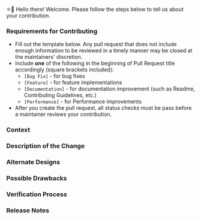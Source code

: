 ⚛👋 Hello there! Welcome. Please follow the steps below to tell us about your contribution.

### Requirements for Contributing

* Fill out the template below. Any pull request that does not include enough information to be reviewed in a timely manner may be closed at the maintainers' discretion.
* Include **one** of the following in the beginning of Pull Request title accordingly (square brackets included):
  * `[Bug Fix]` - for bug fixes
  * `[Feature]` - for feature implementations
  * `[Documentation]` - for documentation improvement (such as Readme, Contributing Guidelines, etc.)
  * `[Performance]` - for Performance improvements
* After you create the pull request, all status checks must be pass before a maintainer reviews your contribution.

### Context

<!--

Provide context for your PR.

- If you are FIXING A BUG, link the Issue where the bug is mentioned. 
  If there are no such Issues already, create one. Bug fixes without linking the issue may be closed.
- If you have ADDED A FEATURE, make a very short one-line description of it here. Long description is required in next section anyway.
- If it's a DOCUMENTATION IMPROVEMENT, skip this section (and remove it).
- 

-->

### Description of the Change

<!--

We must be able to understand the design of your change from this description. If we can't get a good idea of what the code will be doing from the description here, the pull request may be closed at the maintainers' discretion. Keep in mind that the maintainer reviewing this PR may not be familiar with or have worked with the code here recently, so please walk us through the concepts.

-->

### Alternate Designs

<!-- Optional-->
<!-- Explain what other alternates were considered and why the proposed version was selected -->

### Possible Drawbacks

<!-- Optional-->
<!-- What are the possible side-effects or negative impacts of the code change? -->

### Verification Process

<!--

What process did you follow to verify that the change has not introduced any regressions? Describe the actions you performed (including buttons you clicked, text you typed, commands you ran, etc.), and describe the results you observed.

-->

### Release Notes

<!--

Please describe the changes in a single line that explains this improvement in
terms that a user can understand. This text will be used in DropPoint's release notes.

If this change is not user-facing or notable enough to be included in release notes
you may use the strings "Not applicable" or "N/A" here.

Examples:

- The GitHub package now allows you to add co-authors to commits.
- Fixed an issue where multiple files couldn't be dragged in.
- Increased the performance of responding to keyboard shortcuts.

-->
